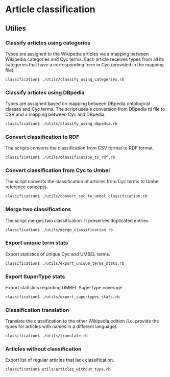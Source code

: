 # Article classification

## Utilies

### Classify articles using categories

Types are assigned to the Wikipedia articles via a mapping between Wikipedia
categories and Cyc terms. Each article receives types from all its categories
that have a corresponding term in Cyc (provided in the mapping file).

```bash
classification$ ./utils/classify_using_categories.rb
```

### Classify articles using DBpedia

Types are assigned based on mapping between DBpedia ontological classes and Cyc
terms. The script uses a conversion from DBpedia ttl file to CSV and a mapping
between Cyc and DBpedia.

```bash
classification$ ./utils/classify_using_dbpedia.rb
```

### Convert classification to RDF

The scripts converts the classification from CSV format to RDF format.

```bash
classification$ ./utils/classification_to_rdf.rb
```

### Convert classification from Cyc to Umbel

The script converts the classification of articles from Cyc terms to Umbel
reference concepts.

```bash
classification$ ./utils/convert_cyc_to_umbel_classification.rb
```

### Merge two classifications

The script merges two classification. It preserves duplicated entries.

```bash
classification$ ./utils/merge_classification.rb
```

### Export unique term stats

Export statistics of unique Cyc and UMBEL terms.

```bash
classification$ ./utils/export_unique_terms_stats.rb
```

### Export SuperType stats

Export statistics regarding UMBEL SuperType coverage.

```bash
classification$ ./utils/export_supertypes_stats.rb
```

### Classification translation

Translate the classification to the other Wikipedia edition (i.e. provide the
types for articles with names in a different language).

```bash
classification$ ./utils/translate.rb
```

### Articles without classification

Export list of regular articles that lack classification.

```bash
classification$ utils/articles_without_type.rb
```
